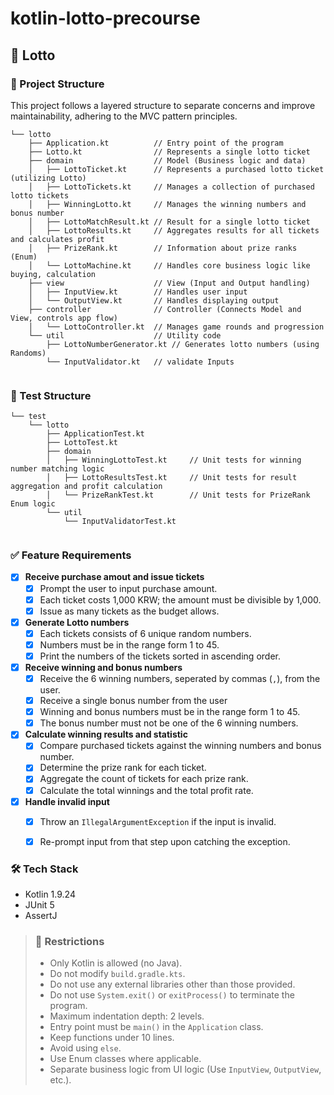 # kotlin-lotto-precourse
## 🎱 Lotto

### 🧱 Project Structure

This project follows a layered structure to separate concerns and improve maintainability, 
adhering to the MVC pattern principles.

```
└── lotto
    ├── Application.kt          // Entry point of the program
    ├── Lotto.kt                // Represents a single lotto ticket
    ├── domain                  // Model (Business logic and data)
    │   ├── LottoTicket.kt      // Represents a purchased lotto ticket (utilizing Lotto)
    │   ├── LottoTickets.kt     // Manages a collection of purchased lotto tickets
    │   ├── WinningLotto.kt     // Manages the winning numbers and bonus number
    │   ├── LottoMatchResult.kt // Result for a single lotto ticket
    │   ├── LottoResults.kt     // Aggregates results for all tickets and calculates profit
    │   ├── PrizeRank.kt        // Information about prize ranks (Enum)
    │   └── LottoMachine.kt     // Handles core business logic like buying, calculation
    ├── view                    // View (Input and Output handling)
    │   ├── InputView.kt        // Handles user input
    │   └── OutputView.kt       // Handles displaying output
    ├── controller              // Controller (Connects Model and View, controls app flow)
    │   └── LottoController.kt  // Manages game rounds and progression
    └── util                    // Utility code
        ├── LottoNumberGenerator.kt // Generates lotto numbers (using Randoms)
        └── InputValidator.kt   // validate Inputs
        
```

### 🧪 Test Structure

```
└── test
    └── lotto
        ├── ApplicationTest.kt
        ├── LottoTest.kt
        ├── domain                  
        │   ├── WinningLottoTest.kt     // Unit tests for winning number matching logic
        │   ├── LottoResultsTest.kt     // Unit tests for result aggregation and profit calculation
        │   └── PrizeRankTest.kt        // Unit tests for PrizeRank Enum logic
        └── util
            └── InputValidatorTest.kt 
        
```


### ✅ Feature Requirements

- [x] **Receive purchase amout and issue tickets**
    - [x] Prompt the user to input purchase amount.
    - [x] Each ticket costs 1,000 KRW; the amount must be divisible by 1,000.
    - [x] Issue as many tickets as the budget allows.

- [x] **Generate Lotto numbers**
    - [x] Each tickets consists of 6 unique random numbers.
    - [x] Numbers must be in the range form 1 to 45.
    - [x] Print the numbers of the tickets sorted in ascending order.

- [x] **Receive winning and bonus numbers**
    - [x] Receive the 6 winning numbers, seperated by commas (`,`), from the user.
    - [x] Receive a single bonus number from the user
    - [x] Winning and bonus numbers must be in the range form 1 to 45.
    - [x] The bonus number must not be one of the 6 winning numbers.

- [x] **Calculate winning results and statistic**
    - [x] Compare purchased tickets against the winning numbers and bonus number.
    - [x] Determine the prize rank for each ticket.
    - [x] Aggregate the count of tickets for each prize rank.
    - [x] Calculate the total winnings and the total profit rate.

- [x] **Handle invalid input**
    - [x] Throw an `IllegalArgumentException` if the input is invalid.
    - [x] Re-prompt input from that step upon catching the exception.

    

### 🛠 Tech Stack
- Kotlin 1.9.24
- JUnit 5
- AssertJ



>### 🚫 Restrictions
>- Only Kotlin is allowed (no Java).
>- Do not modify `build.gradle.kts`.
>- Do not use any external libraries other than those provided.
>- Do not use `System.exit()` or `exitProcess()` to terminate the program.
>- Maximum indentation depth: 2 levels.
>- Entry point must be `main()` in the `Application` class.
>- Keep functions under 10 lines.
>- Avoid using `else`.
>- Use Enum classes where applicable.
>- Separate business logic from UI logic (Use `InputView`, `OutputView`, etc.).